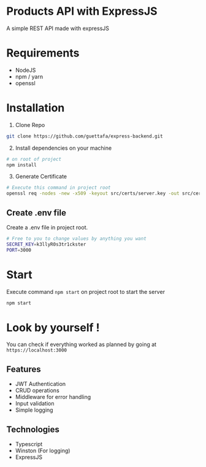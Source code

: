 # Products API with ExpressJS

A simple REST API made with expressJS

# Requirements

- NodeJS
- npm / yarn
- openssl

# Installation

1. Clone Repo 
```sh
git clone https://github.com/guettafa/express-backend.git
```

2. Install dependencies on your machine
```sh
# on root of project
npm install 
```

3. Generate Certificate
```sh
# Execute this command in project root
openssl req -nodes -new -x509 -keyout src/certs/server.key -out src/certs/server.cert
```

## Create .env file
Create a .env file in project root. 

```sh
# Free to you to change values by anything you want
SECRET_KEY=k3llyR0s3tr1ckster 
PORT=3000
```

# Start 
Execute command `npm start` on project root to start the server

```sh
npm start 
```

# Look by yourself !
You can check if everything worked as planned by going at `https://localhost:3000`

## Features

- JWT Authentication
- CRUD operations
- Middleware for error handling
- Input validation
- Simple logging

## Technologies

- Typescript
- Winston (For logging)
- ExpressJS 

